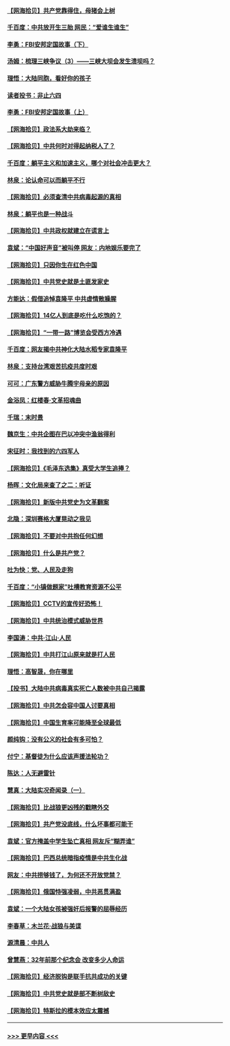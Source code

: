#### [【网海拾贝】共产党靠得住，母猪会上树](../pages/nsc993/n12990730.md?t=06021202) 
#### [千百度：中共放开生三胎 网民：“爱谁生谁生”](../pages/nsc993/n12990644.md?t=06021202) 
#### [李勇：FBI安邦定国故事（下）](../pages/nsc993/n12987854.md?t=06021202) 
#### [汤姆：梳理三峡争议（3）——三峡大坝会发生溃坝吗？](../pages/nsc993/n12989806.md?t=06021202) 
#### [理悟：大陆同胞，看好你的孩子](../pages/nsc993/n12989778.md?t=06021202) 
#### [读者投书：非止六四](../pages/nsc993/n12989673.md?t=06021202) 
#### [李勇：FBI安邦定国故事（上）](../pages/nsc993/n12987749.md?t=06021202) 
#### [【网海拾贝】政法系大劫来临？](../pages/nsc993/n12987596.md?t=06021202) 
#### [【网海拾贝】中共何时对得起纳税人了？](../pages/nsc993/n12985578.md?t=06021202) 
#### [千百度：躺平主义和加速主义，哪个对社会冲击更大？](../pages/nsc993/n12985512.md?t=06021202) 
#### [林泉：论认命可以而躺平不行](../pages/nsc993/n12985505.md?t=06021202) 
#### [【网海拾贝】必须查清中共病毒起源的真相](../pages/nsc993/n12984276.md?t=06021202) 
#### [林泉：躺平也是一种战斗](../pages/nsc993/n12984194.md?t=06021202) 
#### [【网海拾贝】中共政权就建立在谎言上](../pages/nsc993/n12981880.md?t=06021202) 
#### [袁斌：“中国好声音”被叫停 网友：内地娱乐要完了](../pages/nsc993/n12981826.md?t=06021202) 
#### [【网海拾贝】只因你生在红色中国](../pages/nsc993/n12979096.md?t=06021202) 
#### [【网海拾贝】中共党史就是土匪发家史](../pages/nsc993/n12976478.md?t=06021202) 
#### [方能达：假借追悼袁隆平 中共虚情散臊腥](../pages/nsc993/n12976396.md?t=06021202) 
#### [【网海拾贝】14亿人到底是吃什么吃饱的？](../pages/nsc993/n12974125.md?t=06021202) 
#### [【网海拾贝】“一带一路”博览会受西方冷遇](../pages/nsc993/n12971787.md?t=06021202) 
#### [千百度：网友揭中共神化大陆水稻专家袁隆平](../pages/nsc993/n12971733.md?t=06021202) 
#### [林泉：支持台湾艰苦抗疫共度时艰](../pages/nsc993/n12971350.md?t=06021202) 
#### [可可：广东警方威胁牛腾宇母亲的原因](../pages/nsc993/n12971100.md?t=06021202) 
#### [金浴凤：红楼春·文革招魂曲](../pages/nsc993/n12970354.md?t=06021202) 
#### [千瑞：末时景](../pages/nsc993/n12970337.md?t=06021202) 
#### [魏京生：中共企图在巴以冲突中渔翁得利](../pages/nsc993/n12970286.md?t=06021202) 
#### [宋征时：我找到的六四军人](../pages/nsc993/n12970213.md?t=06021202) 
#### [【网海拾贝】《毛泽东选集》真受大学生追捧？](../pages/nsc993/n12968779.md?t=06021202) 
#### [杨晖：文化局来查了之二：听证](../pages/nsc993/n12966528.md?t=06021202) 
#### [【网海拾贝】新版中共党史为文革翻案](../pages/nsc993/n12967526.md?t=06021202) 
#### [北隐：深圳赛格大厦晃动之我见](../pages/nsc993/n12967393.md?t=06021202) 
#### [【网海拾贝】不要对中共抱任何幻想](../pages/nsc993/n12965222.md?t=06021202) 
#### [【网海拾贝】什么是共产党？](../pages/nsc993/n12962781.md?t=06021202) 
#### [吐为快：党、人民及走狗](../pages/nsc993/n12962747.md?t=06021202) 
#### [千百度：“小镇做题家”吐槽教育资源不公平](../pages/nsc993/n12962705.md?t=06021202) 
#### [【网海拾贝】CCTV的宣传好恐怖！](../pages/nsc993/n12959984.md?t=06021202) 
#### [【网海拾贝】中共统治模式威胁世界](../pages/nsc993/n12957622.md?t=06021202) 
#### [李国涛：中共‧江山‧人民](../pages/nsc993/n12957502.md?t=06021202) 
#### [【网海拾贝】中共打江山原来就是打人民](../pages/nsc993/n12954345.md?t=06021202) 
#### [理悟：高智晟，你在哪里](../pages/nsc993/n12953115.md?t=06021202) 
#### [【投书】大陆中共病毒真实死亡人数被中共自己揭露](../pages/nsc993/n12953050.md?t=06021202) 
#### [【网海拾贝】中共怎会容中国人讨要真相](../pages/nsc993/n12952161.md?t=06021202) 
#### [【网海拾贝】中国生育率可能降至全球最低](../pages/nsc993/n12948793.md?t=06021202) 
#### [颜纯钩：没有公义的社会有多可怕？](../pages/nsc993/n12947626.md?t=06021202) 
#### [付宁：基督徒为什么应该声援法轮功？](../pages/nsc993/n12947233.md?t=06021202) 
#### [陈达：人无避雷针](../pages/nsc993/n12947098.md?t=06021202) 
#### [慧真：大陆实况奇闻录（一）](../pages/nsc993/n12945811.md?t=06021202) 
#### [【网海拾贝】比战狼更凶残的戳瞎外交](../pages/nsc993/n12945717.md?t=06021202) 
#### [【网海拾贝】共产党没底线，什么坏事都可能干](../pages/nsc993/n12942090.md?t=06021202) 
#### [袁斌：官方掩盖中学生坠亡真相 网友斥“糊弄谁”](../pages/nsc993/n12942029.md?t=06021202) 
#### [【网海拾贝】巴西总统暗指疫情是中共生化战](../pages/nsc993/n12938999.md?t=06021202) 
#### [网友：中共捞够钱了，为何还不开放党禁？](../pages/nsc993/n12938952.md?t=06021202) 
#### [【网海拾贝】俄国恃强凌弱，中共恶贯满盈](../pages/nsc993/n12936626.md?t=06021202) 
#### [袁斌：一个大陆女孩被强奸后报警的屈辱经历](../pages/nsc993/n12936547.md?t=06021202) 
#### [李春草：木兰花·战狼与美谍](../pages/nsc993/n12935995.md?t=06021202) 
#### [源清晨：中共人](../pages/nsc993/n12935589.md?t=06021202) 
#### [曾慧燕：32年前那个纪念会 改变多少人命运](../pages/nsc993/n12934233.md?t=06021202) 
#### [【网海拾贝】经济脱钩是联手抗共成功的关键](../pages/nsc993/n12934176.md?t=06021202) 
#### [【网海拾贝】中共党史就是部不断树敌史](../pages/nsc993/n12932844.md?t=06021202) 
#### [【网海拾贝】特斯拉的模本效应太震撼](../pages/nsc993/n12925626.md?t=06021202) 

----
#### [ >>> 更早内容 <<< ](../indexes/nsc993-earlier.md)
